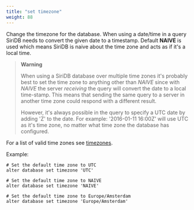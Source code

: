 ```yaml
---
title: "set timezone"
weight: 88
---
```


Change the timezone for the database. When using a date/time in a query SiriDB
needs to convert the given date to a timestamp. Default **NAIVE** is used which
means SiriDB is naive about the time zone and acts as if it's a local time.

>**Warning**
>
>When using a SiriDB database over multiple time zones it's probably best to
>set the time zone to anything other than *NAIVE* since with *NAIVE* the server
>*receiving* the query will convert the date to a local time-stamp. This means that
>sending the same query to a server in another time zone could respond with
>a different result.
>
>However, it's always possible in the query to specify
>a UTC date by adding 'Z' to the date. For example: '2016-01-11 16:00Z' will
>use UTC as it's time zone, no matter what time zone the database has configured.

For a list of valid time zones see [timezones](../timezones).

Example:

	# Set the default time zone to UTC
	alter database set timezone 'UTC'

	# Set the default time zone to NAIVE
	alter database set timezone 'NAIVE'

	# Set the default time zone to Europe/Amsterdam
	alter database set timezone 'Europe/Amsterdam'